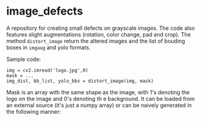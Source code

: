 # image_defects

A repository for creating small defects on grayscale images. The code also features slight augmentations (rotation, color change, pad and crop). The method `distort_image` return the altered images and the list of bouding boxes in `imgaug` and yolo formats.

Sample code:
```
img = cv2.imread('logo.jpg',0)
mask = ...
img_dist, bb_list, yolo_bbs = distort_image(img, mask)
```

Mask is an array with the same shape as the image, with 1's denoting the logo on the image and 0's denoting th e background. It can be loaded from an external source (it's just a numpy array) or can be naively generated in the following manner:

```

```
